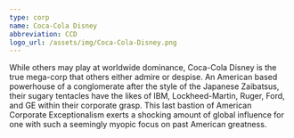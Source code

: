 ```yaml
---
type: corp
name: Coca-Cola Disney
abbreviation: CCD
logo_url: /assets/img/Coca-Cola-Disney.png
---
```

While others may play at worldwide dominance, Coca-Cola Disney is the true mega-corp that others either admire or despise. An American based powerhouse of a conglomerate after the style of the Japanese Zaibatsus, their sugary tentacles have the likes of IBM, Lockheed-Martin, Ruger, Ford, and GE within their corporate grasp. This last bastion of American Corporate Exceptionalism exerts a shocking amount of global influence for one with such a seemingly myopic focus on past American greatness.
